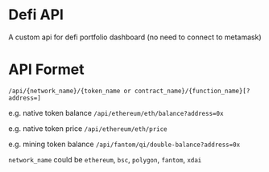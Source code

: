 # Defi API

A custom api for defi portfolio dashboard (no need to connect to metamask)

# API Formet

`/api/{network_name}/{token_name or contract_name}/{function_name}[?address=]`

e.g. native token balance `/api/ethereum/eth/balance?address=0x`

e.g. native token price `/api/ethereum/eth/price`

e.g. mining token balance `/api/fantom/qi/double-balance?address=0x`

`network_name` could be `ethereum`, `bsc`, `polygon`, `fantom`, `xdai`